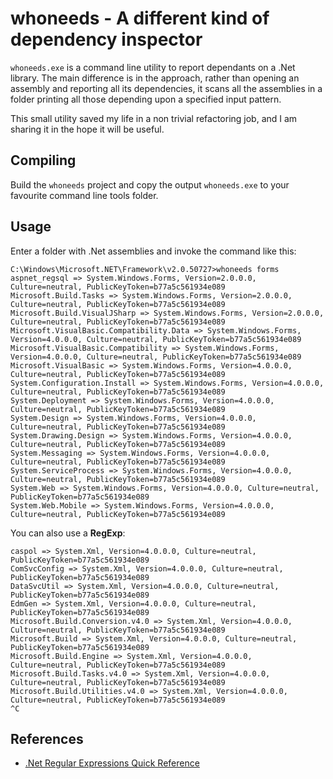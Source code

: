 # whoneeds - A different kind of dependency inspector

`whoneeds.exe` is a command line utility to report dependants on a .Net library.
The main difference is in the approach, rather than opening an assembly and
reporting all its dependencies, it scans all the assemblies in a folder printing
all those depending upon a specified input pattern.

This small utility saved my life in a non trivial refactoring job, and I am sharing
it in the hope it will be useful.

## Compiling

Build the `whoneeds` project and copy the output `whoneeds.exe` to your favourite
command line tools folder.

## Usage

Enter a folder with .Net assemblies and invoke the command like this:

```
C:\Windows\Microsoft.NET\Framework\v2.0.50727>whoneeds forms
aspnet_regsql => System.Windows.Forms, Version=2.0.0.0, Culture=neutral, PublicKeyToken=b77a5c561934e089
Microsoft.Build.Tasks => System.Windows.Forms, Version=2.0.0.0, Culture=neutral, PublicKeyToken=b77a5c561934e089
Microsoft.Build.VisualJSharp => System.Windows.Forms, Version=2.0.0.0, Culture=neutral, PublicKeyToken=b77a5c561934e089
Microsoft.VisualBasic.Compatibility.Data => System.Windows.Forms, Version=4.0.0.0, Culture=neutral, PublicKeyToken=b77a5c561934e089
Microsoft.VisualBasic.Compatibility => System.Windows.Forms, Version=4.0.0.0, Culture=neutral, PublicKeyToken=b77a5c561934e089
Microsoft.VisualBasic => System.Windows.Forms, Version=4.0.0.0, Culture=neutral, PublicKeyToken=b77a5c561934e089
System.Configuration.Install => System.Windows.Forms, Version=4.0.0.0, Culture=neutral, PublicKeyToken=b77a5c561934e089
System.Deployment => System.Windows.Forms, Version=4.0.0.0, Culture=neutral, PublicKeyToken=b77a5c561934e089
System.Design => System.Windows.Forms, Version=4.0.0.0, Culture=neutral, PublicKeyToken=b77a5c561934e089
System.Drawing.Design => System.Windows.Forms, Version=4.0.0.0, Culture=neutral, PublicKeyToken=b77a5c561934e089
System.Messaging => System.Windows.Forms, Version=4.0.0.0, Culture=neutral, PublicKeyToken=b77a5c561934e089
System.ServiceProcess => System.Windows.Forms, Version=4.0.0.0, Culture=neutral, PublicKeyToken=b77a5c561934e089
System.Web => System.Windows.Forms, Version=4.0.0.0, Culture=neutral, PublicKeyToken=b77a5c561934e089
System.Web.Mobile => System.Windows.Forms, Version=4.0.0.0, Culture=neutral, PublicKeyToken=b77a5c561934e089

```

You can also use a **RegExp**:

```C:\Windows\Microsoft.NET\Framework\v4.0.30319>whoneeds ^system.xml$
caspol => System.Xml, Version=4.0.0.0, Culture=neutral, PublicKeyToken=b77a5c561934e089
ComSvcConfig => System.Xml, Version=4.0.0.0, Culture=neutral, PublicKeyToken=b77a5c561934e089
DataSvcUtil => System.Xml, Version=4.0.0.0, Culture=neutral, PublicKeyToken=b77a5c561934e089
EdmGen => System.Xml, Version=4.0.0.0, Culture=neutral, PublicKeyToken=b77a5c561934e089
Microsoft.Build.Conversion.v4.0 => System.Xml, Version=4.0.0.0, Culture=neutral, PublicKeyToken=b77a5c561934e089
Microsoft.Build => System.Xml, Version=4.0.0.0, Culture=neutral, PublicKeyToken=b77a5c561934e089
Microsoft.Build.Engine => System.Xml, Version=4.0.0.0, Culture=neutral, PublicKeyToken=b77a5c561934e089
Microsoft.Build.Tasks.v4.0 => System.Xml, Version=4.0.0.0, Culture=neutral, PublicKeyToken=b77a5c561934e089
Microsoft.Build.Utilities.v4.0 => System.Xml, Version=4.0.0.0, Culture=neutral, PublicKeyToken=b77a5c561934e089
^C

```

## References

* [.Net Regular Expressions Quick Reference](https://docs.microsoft.com/en-us/dotnet/standard/base-types/regular-expression-language-quick-reference)
